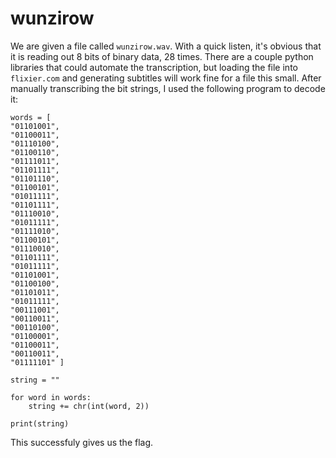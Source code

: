 # wunzirow
We are given a file called ```wunzirow.wav```. With a quick listen, it's obvious that it is reading out 8 bits of binary data, 28 times. There are a couple python libraries that could automate the transcription, but loading the file into ```flixier.com``` and generating subtitles will work fine for a file this small. After manually transcribing the bit strings, I used the following program to decode it:

```
words = [
"01101001",
"01100011",
"01110100",
"01100110",
"01111011",
"01101111",
"01101110",
"01100101",
"01011111",
"01101111",
"01110010",
"01011111",
"01111010",
"01100101",
"01110010",
"01101111",
"01011111",
"01101001",
"01100100",
"01101011",
"01011111",
"00111001",
"00110011",
"00110100",
"01100001",
"01100011",
"00110011",
"01111101" ]

string = ""

for word in words:
    string += chr(int(word, 2))

print(string)
```

This successfuly gives us the flag.
